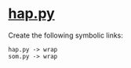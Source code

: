 # [hap.py](https://hpc.nih.gov/apps/hap.py.html)

Create the following symbolic links:
```
hap.py -> wrap
som.py -> wrap
```
